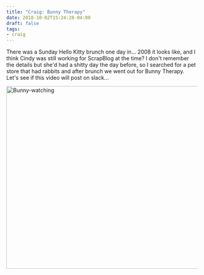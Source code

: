 ```yaml
---
title: "Craig: Bunny Therapy"
date: 2018-10-02T15:24:28-04:00
draft: false
tags:
- craig
---
```


There was a Sunday Hello Kitty brunch one day in... 2008 it looks like, and I think Cindy was still working for ScrapBlog at the time? I don't remember the details but she'd had a shitty day the day before, so I searched for a pet store that had rabbits and after brunch we went out for Bunny Therapy. Let's see if this video will post on slack...

<a data-flickr-embed="true" href="https://www.flickr.com/photos/focalcurve/3035986530/" title="Bunny-watching"><img src="https://farm4.staticflickr.com/3026/3035986530_64b2cedb1f_z.jpg?zz&#x3D;1" width="640" height="480" alt="Bunny-watching"></a><script async src="//embedr.flickr.com/assets/client-code.js" charset="utf-8"></script>

